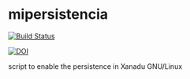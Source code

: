 # mipersistencia

[![Build Status](https://travis-ci.org/sinfallas/mipersistencia.svg)](https://travis-ci.org/sinfallas/mipersistencia)

[![DOI](https://zenodo.org/badge/4102/sinfallas/mipersistencia.svg)](https://zenodo.org/badge/latestdoi/4102/sinfallas/mipersistencia)

script to enable the persistence in Xanadu GNU/Linux
